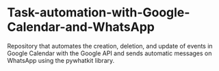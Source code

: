 # Task-automation-with-Google-Calendar-and-WhatsApp
Repository that automates the creation, deletion, and update of events in Google Calendar with the Google API and sends automatic messages on WhatsApp using the pywhatkit library.
